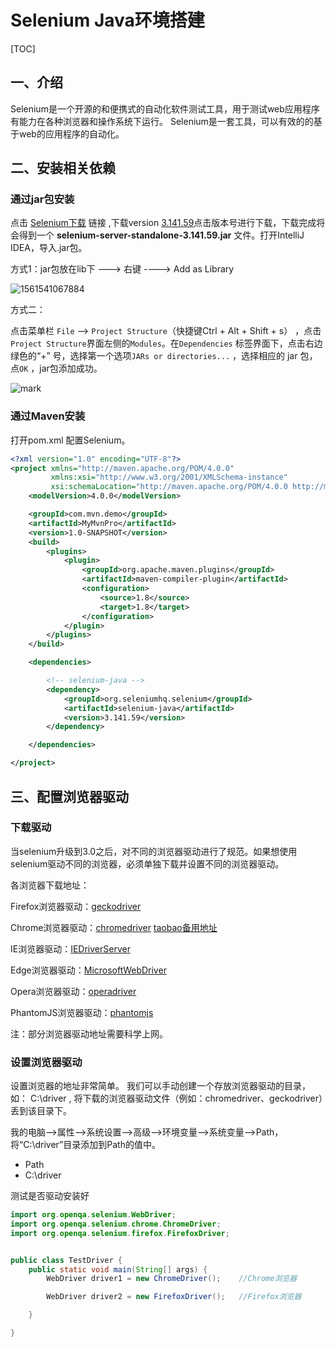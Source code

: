# Selenium Java环境搭建

[TOC]

## 一、介绍

Selenium是一个开源的和便携式的自动化软件测试工具，用于测试web应用程序有能力在各种浏览器和操作系统下运行。 Selenium是一套工具，可以有效的的基于web的应用程序的自动化。

## 二、安装相关依赖

### 通过jar包安装

点击 [Selenium下载](http://docs.seleniumhq.org/download/) 链接 ,下载version [3.141.59](https://bit.ly/2TlkRyu)点击版本号进行下载，下载完成将会得到一个 **selenium-server-standalone-3.141.59.jar** 文件。打开IntelliJ IDEA，导入.jar包。

方式1：jar包放在lib下 ---> 右键 ---->  Add  as Library

![1561541067884](C:\Users\huanghe\AppData\Roaming\Typora\typora-user-images\1561541067884.png)

方式二：

点击菜单栏 `File` --> `Project Structure`（快捷键Ctrl + Alt + Shift + s） ，点击 `Project Structure`界面左侧的`Modules`。在`Dependencies` 标签界面下，点击右边绿色的“+” 号，选择第一个选项`JARs or directories...` ，选择相应的 jar 包，点`OK` ，jar包添加成功。

![mark](http://man.hhaxmm.cn/blog/20190626/DDuoyv1U7Goz.png)

### 通过Maven安装

打开pom.xml 配置Selenium。

```xml
<?xml version="1.0" encoding="UTF-8"?>
<project xmlns="http://maven.apache.org/POM/4.0.0"
         xmlns:xsi="http://www.w3.org/2001/XMLSchema-instance"
         xsi:schemaLocation="http://maven.apache.org/POM/4.0.0 http://maven.apache.org/xsd/maven-4.0.0.xsd">
    <modelVersion>4.0.0</modelVersion>

    <groupId>com.mvn.demo</groupId>
    <artifactId>MyMvnPro</artifactId>
    <version>1.0-SNAPSHOT</version>
    <build>
        <plugins>
            <plugin>
                <groupId>org.apache.maven.plugins</groupId>
                <artifactId>maven-compiler-plugin</artifactId>
                <configuration>
                    <source>1.8</source>
                    <target>1.8</target>
                </configuration>
            </plugin>
        </plugins>
    </build>

    <dependencies>

        <!-- selenium-java -->
        <dependency>
            <groupId>org.seleniumhq.selenium</groupId>
            <artifactId>selenium-java</artifactId>
            <version>3.141.59</version>
        </dependency>

    </dependencies>

</project>
```

## 三、配置浏览器驱动

### 下载驱动

当selenium升级到3.0之后，对不同的浏览器驱动进行了规范。如果想使用selenium驱动不同的浏览器，必须单独下载并设置不同的浏览器驱动。

各浏览器下载地址：

Firefox浏览器驱动：[geckodriver](https://github.com/mozilla/geckodriver/releases)

Chrome浏览器驱动：[chromedriver](https://sites.google.com/a/chromium.org/chromedriver/home) [taobao备用地址](https://npm.taobao.org/mirrors/chromedriver)

IE浏览器驱动：[IEDriverServer](http://selenium-release.storage.googleapis.com/index.html)

Edge浏览器驱动：[MicrosoftWebDriver](https://developer.microsoft.com/en-us/microsoft-edge/tools/webdriver)

Opera浏览器驱动：[operadriver](https://github.com/operasoftware/operachromiumdriver/releases)

PhantomJS浏览器驱动：[phantomjs](http://phantomjs.org/)

注：部分浏览器驱动地址需要科学上网。

### 设置浏览器驱动

设置浏览器的地址非常简单。 我们可以手动创建一个存放浏览器驱动的目录，如： C:\driver , 将下载的浏览器驱动文件（例如：chromedriver、geckodriver）丢到该目录下。

我的电脑-->属性-->系统设置-->高级-->环境变量-->系统变量-->Path，将“C:\driver”目录添加到Path的值中。

- Path
- C:\driver

测试是否驱动安装好

```java
import org.openqa.selenium.WebDriver;
import org.openqa.selenium.chrome.ChromeDriver;
import org.openqa.selenium.firefox.FirefoxDriver;


public class TestDriver {
    public static void main(String[] args) {
        WebDriver driver1 = new ChromeDriver();    //Chrome浏览器

        WebDriver driver2 = new FirefoxDriver();   //Firefox浏览器

    }

}
```





